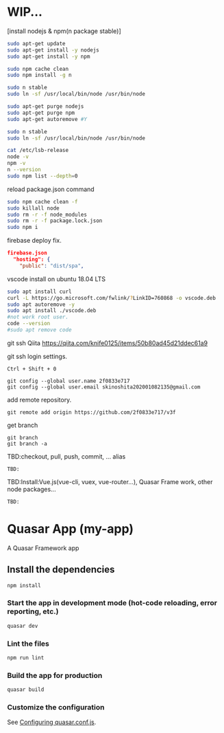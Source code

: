 # WIP...

[install nodejs & npm(n package stable)]
```bash step1
sudo apt-get update
sudo apt-get install -y nodejs
sudo apt-get install -y npm

sudo npm cache clean
sudo npm install -g n

sudo n stable
sudo ln -sf /usr/local/bin/node /usr/bin/node

sudo apt-get purge nodejs
sudo apt-get purge npm
sudo apt-get autoremove #Y
```
```bash step2
sudo n stable
sudo ln -sf /usr/local/bin/node /usr/bin/node

cat /etc/lsb-release
node -v
npm -v
n --version
sudo npm list --depth=0
```

reload package.json command
```bash
sudo npm cache clean -f
sudo killall node
sudo rm -r -f node_modules
sudo rm -r -f package.lock.json
sudo npm i
```

firebase deploy fix.
```package.json
firebase.json
  "hosting": {
    "public": "dist/spa",
```

vscode install on ubuntu 18.04 LTS
```bash
sudo apt install curl
curl -L https://go.microsoft.com/fwlink/?LinkID=760868 -o vscode.deb
sudo apt autoremove -y
sudo apt install ./vscode.deb
#not work root user.
code --version
#sudo apt remove code
```

git ssh Qiita
https://qiita.com/knife0125/items/50b80ad45d21ddec61a9

git ssh login settings.
```vscode open terminal on vscode editor
Ctrl + Shift + 0
```

```vsccode terminal
git config --global user.name 2f0833e717
git config --global user.email skinoshita202001082135@gmail.com
```

add remote repository.
```vsccode terminal
git remote add origin https://github.com/2f0833e717/v3f
```

get branch
```vsccode terminal
git branch
git branch -a
```

TBD:checkout, pull, push, commit, ... alias
```
TBD:
```

TBD:Install:Vue.js(vue-cli, vuex, vue-router...),
    Quasar Frame work,
    other node packages...
```
TBD:
```

# Quasar App (my-app)

A Quasar Framework app

## Install the dependencies

```bash
npm install
```

### Start the app in development mode (hot-code reloading, error reporting, etc.)

```bash
quasar dev
```

### Lint the files

```bash
npm run lint
```

### Build the app for production

```bash
quasar build
```

### Customize the configuration

See [Configuring quasar.conf.js](https://quasar.dev/quasar-cli/quasar-conf-js).
